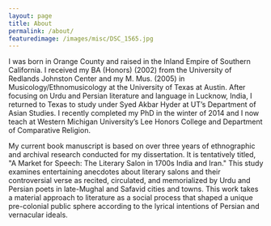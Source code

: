 ```yaml
---
layout: page
title: About
permalink: /about/
featuredimage: /images/misc/DSC_1565.jpg
---
```


I was born in Orange County and raised in the Inland Empire of Southern California. I received my BA (Honors) (2002) from the University of Redlands Johnston Center and my M. Mus. (2005) in Musicology/Ethnomusicology at the University of Texas at Austin. After focusing on Urdu and Persian literature and language in Lucknow, India, I returned to Texas to study under Syed Akbar Hyder at UT’s Department of Asian Studies. I recently completed my PhD in the winter of 2014 and I now teach at Western Michigan University’s Lee Honors College and Department of Comparative Religion.

My current book manuscript is based on over three years of ethnographic and archival research conducted for my dissertation. It is tentatively titled, "A Market for Speech: The Literary Salon in 1700s India and Iran." This study examines entertaining anecdotes about literary salons and their controversial verse as recited, circulated, and memorialized by Urdu and Persian poets in late-Mughal and Safavid cities and towns. This work takes a material approach to literature as a social process that shaped a unique pre-colonial public sphere according to the lyrical intentions of Persian and vernacular ideals.